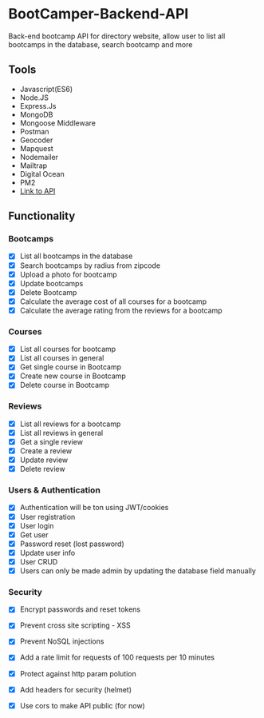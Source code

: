 # BootCamper-Backend-API
Back-end bootcamp API for directory website, allow user to list all bootcamps in the database, search bootcamp and more

## Tools

* Javascript(ES6)
* Node.JS
* Express.Js
* MongoDB
* Mongoose Middleware
* Postman
* Geocoder 
* Mapquest
* Nodemailer
* Mailtrap
* Digital Ocean
* PM2
* [Link to API](http://jamesyang12.com/)

## Functionality

### Bootcamps
- [x] List all bootcamps in the database
- [x] Search bootcamps by radius from zipcode
- [x] Upload a photo for bootcamp
- [x] Update bootcamps
- [x] Delete Bootcamp
- [x] Calculate the average cost of all courses for a bootcamp
- [x] Calculate the average rating from the reviews for a bootcamp

### Courses
- [x] List all courses for bootcamp
- [x] List all courses in general
- [x] Get single course in Bootcamp
- [x] Create new course in Bootcamp
- [x] Delete course in Bootcamp

### Reviews
- [x] List all reviews for a bootcamp
- [x] List all reviews in general
- [x] Get a single review
- [x] Create a review
- [x] Update review
- [x] Delete review

### Users & Authentication
- [x] Authentication will be ton using JWT/cookies
- [x] User registration
- [x] User login
- [x] Get user
- [x] Password reset (lost password)
- [x] Update user info
- [x] User CRUD
- [x] Users can only be made admin by updating the database field manually

### Security
- [x] Encrypt passwords and reset tokens
- [x] Prevent cross site scripting - XSS
- [x] Prevent NoSQL injections
- [x] Add a rate limit for requests of 100 requests per 10 minutes
- [x] Protect against http param polution
- [x] Add headers for security (helmet)
- [x] Use cors to make API public (for now)

